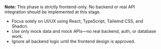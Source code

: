 **Note:** This phase is strictly frontend-only. No backend or real API integration should be implemented at this stage.

- Focus solely on UI/UX using React, TypeScript, Tailwind CSS, and Shadcn.
- Use only mock data and mock APIs—no real backend, auth, or database work.
- Ignore all backend logic until the frontend design is approved.
